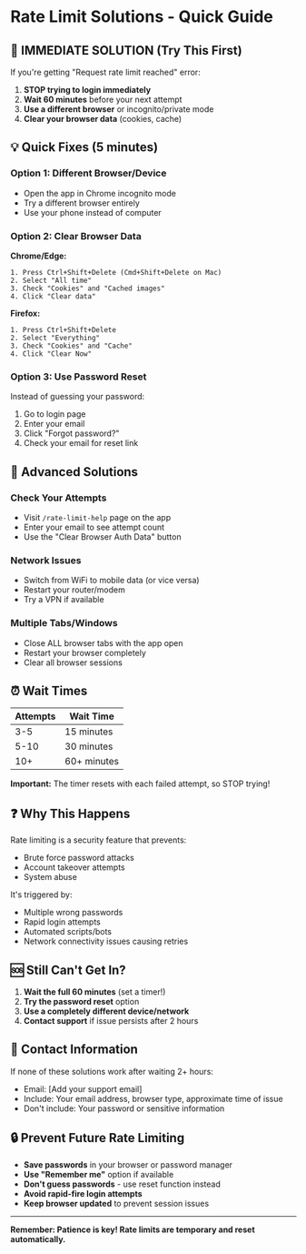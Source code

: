 # Rate Limit Solutions - Quick Guide

## 🚨 **IMMEDIATE SOLUTION (Try This First)**

If you're getting "Request rate limit reached" error:

1. **STOP trying to login immediately**
2. **Wait 60 minutes** before your next attempt
3. **Use a different browser** or incognito/private mode
4. **Clear your browser data** (cookies, cache)

## 💡 **Quick Fixes (5 minutes)**

### Option 1: Different Browser/Device
- Open the app in Chrome incognito mode
- Try a different browser entirely
- Use your phone instead of computer

### Option 2: Clear Browser Data
**Chrome/Edge:**
```
1. Press Ctrl+Shift+Delete (Cmd+Shift+Delete on Mac)
2. Select "All time"
3. Check "Cookies" and "Cached images"
4. Click "Clear data"
```

**Firefox:**
```
1. Press Ctrl+Shift+Delete
2. Select "Everything"
3. Check "Cookies" and "Cache"
4. Click "Clear Now"
```

### Option 3: Use Password Reset
Instead of guessing your password:
1. Go to login page
2. Enter your email
3. Click "Forgot password?"
4. Check your email for reset link

## 🔧 **Advanced Solutions**

### Check Your Attempts
- Visit `/rate-limit-help` page on the app
- Enter your email to see attempt count
- Use the "Clear Browser Auth Data" button

### Network Issues
- Switch from WiFi to mobile data (or vice versa)
- Restart your router/modem
- Try a VPN if available

### Multiple Tabs/Windows
- Close ALL browser tabs with the app open
- Restart your browser completely
- Clear all browser sessions

## ⏰ **Wait Times**

| Attempts | Wait Time |
|----------|-----------|
| 3-5      | 15 minutes |
| 5-10     | 30 minutes |
| 10+      | 60+ minutes |

**Important:** The timer resets with each failed attempt, so STOP trying!

## ❓ **Why This Happens**

Rate limiting is a security feature that prevents:
- Brute force password attacks
- Account takeover attempts
- System abuse

It's triggered by:
- Multiple wrong passwords
- Rapid login attempts
- Automated scripts/bots
- Network connectivity issues causing retries

## 🆘 **Still Can't Get In?**

1. **Wait the full 60 minutes** (set a timer!)
2. **Try the password reset** option
3. **Use a completely different device/network**
4. **Contact support** if issue persists after 2 hours

## 📧 **Contact Information**

If none of these solutions work after waiting 2+ hours:
- Email: [Add your support email]
- Include: Your email address, browser type, approximate time of issue
- Don't include: Your password or sensitive information

## 🔒 **Prevent Future Rate Limiting**

- **Save passwords** in your browser or password manager
- **Use "Remember me"** option if available
- **Don't guess passwords** - use reset function instead
- **Avoid rapid-fire login attempts**
- **Keep browser updated** to prevent session issues

---

**Remember: Patience is key! Rate limits are temporary and reset automatically.**